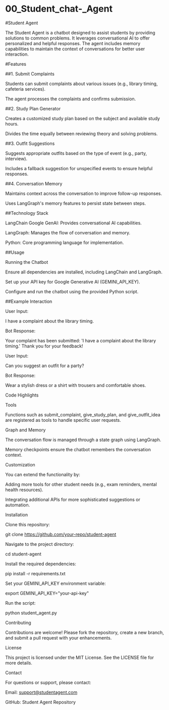 # 00_Student_chat-_Agent
#Student Agent

The Student Agent is a chatbot designed to assist students by providing solutions to common problems. It leverages conversational AI to offer personalized and helpful responses. The agent includes memory capabilities to maintain the context of conversations for better user interaction.

#Features

##1. Submit Complaints

Students can submit complaints about various issues (e.g., library timing, cafeteria services).

The agent processes the complaints and confirms submission.

##2. Study Plan Generator

Creates a customized study plan based on the subject and available study hours.

Divides the time equally between reviewing theory and solving problems.

##3. Outfit Suggestions

Suggests appropriate outfits based on the type of event (e.g., party, interview).

Includes a fallback suggestion for unspecified events to ensure helpful responses.

##4. Conversation Memory

Maintains context across the conversation to improve follow-up responses.

Uses LangGraph's memory features to persist state between steps.

##Technology Stack

LangChain Google GenAI: Provides conversational AI capabilities.

LangGraph: Manages the flow of conversation and memory.

Python: Core programming language for implementation.

##Usage

Running the Chatbot

Ensure all dependencies are installed, including LangChain and LangGraph.

Set up your API key for Google Generative AI (GEMINI_API_KEY).

Configure and run the chatbot using the provided Python script.

##Example Interaction

User Input:

I have a complaint about the library timing.

Bot Response:

Your complaint has been submitted: 'I have a complaint about the library timing.' Thank you for your feedback!

User Input:

Can you suggest an outfit for a party?

Bot Response:

Wear a stylish dress or a shirt with trousers and comfortable shoes.

Code Highlights

Tools

Functions such as submit_complaint, give_study_plan, and give_outfit_idea are registered as tools to handle specific user requests.

Graph and Memory

The conversation flow is managed through a state graph using LangGraph.

Memory checkpoints ensure the chatbot remembers the conversation context.

Customization

You can extend the functionality by:

Adding more tools for other student needs (e.g., exam reminders, mental health resources).

Integrating additional APIs for more sophisticated suggestions or automation.

Installation

Clone this repository:

git clone https://github.com/your-repo/student-agent

Navigate to the project directory:

cd student-agent

Install the required dependencies:

pip install -r requirements.txt

Set your GEMINI_API_KEY environment variable:

export GEMINI_API_KEY="your-api-key"

Run the script:

python student_agent.py

Contributing

Contributions are welcome! Please fork the repository, create a new branch, and submit a pull request with your enhancements.

License

This project is licensed under the MIT License. See the LICENSE file for more details.

Contact

For questions or support, please contact:

Email: support@studentagent.com

GitHub: Student Agent Repository


